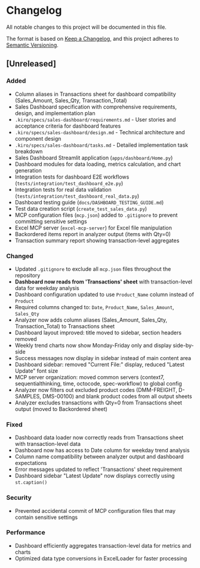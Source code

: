 # Changelog

All notable changes to this project will be documented in this file.

The format is based on [Keep a Changelog](https://keepachangelog.com/en/1.0.0/),
and this project adheres to [Semantic Versioning](https://semver.org/spec/v2.0.0.html).

## [Unreleased]

### Added

- Column aliases in Transactions sheet for dashboard compatibility (Sales_Amount, Sales_Qty, Transaction_Total)
- Sales Dashboard specification with comprehensive requirements, design, and implementation plan
- `.kiro/specs/sales-dashboard/requirements.md` - User stories and acceptance criteria for dashboard features
- `.kiro/specs/sales-dashboard/design.md` - Technical architecture and component design
- `.kiro/specs/sales-dashboard/tasks.md` - Detailed implementation task breakdown
- Sales Dashboard Streamlit application (`apps/dashboard/Home.py`)
- Dashboard modules for data loading, metrics calculation, and chart generation
- Integration tests for dashboard E2E workflows (`tests/integration/test_dashboard_e2e.py`)
- Integration tests for real data validation (`tests/integration/test_dashboard_real_data.py`)
- Dashboard testing guide (`docs/DASHBOARD_TESTING_GUIDE.md`)
- Test data creation script (`create_test_sales_data.py`)
- MCP configuration files (`mcp.json`) added to `.gitignore` to prevent committing sensitive settings
- Excel MCP server (`excel-mcp-server`) for Excel file manipulation
- Backordered items report in analyzer output (items with Qty=0)
- Transaction summary report showing transaction-level aggregates

### Changed

- Updated `.gitignore` to exclude all `mcp.json` files throughout the repository
- **Dashboard now reads from 'Transactions' sheet** with transaction-level data for weekday analysis
- Dashboard configuration updated to use `Product_Name` column instead of `Product`
- Required columns changed to: `Date`, `Product_Name`, `Sales_Amount`, `Sales_Qty`
- Analyzer now adds column aliases (Sales_Amount, Sales_Qty, Transaction_Total) to Transactions sheet
- Dashboard layout improved: title moved to sidebar, section headers removed
- Weekly trend charts now show Monday-Friday only and display side-by-side
- Success messages now display in sidebar instead of main content area
- Dashboard sidebar: removed "Current File:" display, reduced "Latest Update" font size
- MCP server organization: moved common servers (context7, sequentialthinking, time, octocode, spec-workflow) to global config
- Analyzer now filters out excluded product codes (DMM-FREIGHT, D-SAMPLES, DMS-00100) and blank product codes from all output sheets
- Analyzer excludes transactions with Qty=0 from Transactions sheet output (moved to Backordered sheet)

### Fixed

- Dashboard data loader now correctly reads from Transactions sheet with transaction-level data
- Dashboard now has access to Date column for weekday trend analysis
- Column name compatibility between analyzer output and dashboard expectations
- Error messages updated to reflect 'Transactions' sheet requirement
- Dashboard sidebar "Latest Update" now displays correctly using `st.caption()`

### Security

- Prevented accidental commit of MCP configuration files that may contain sensitive settings

### Performance

- Dashboard efficiently aggregates transaction-level data for metrics and charts
- Optimized data type conversions in ExcelLoader for faster processing
